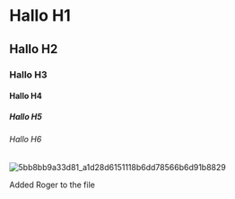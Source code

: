 # Hallo H1
## Hallo H2
### Hallo H3
#### Hallo H4
##### Hallo H5
###### Hallo H6




![5bb8bb9a33d81_a1d28d6151118b6dd78566b6d91b8829](https://github.com/IremSteffi/skills-communicate-using-markdown/assets/148335788/3e64f83f-0f85-43c4-a2fc-58da7e366c5f)

























Added Roger to the file
